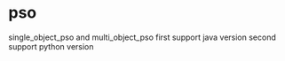 # pso
single_object_pso and multi_object_pso
first support java version 
second support python version
